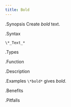 ```yaml
---
title: Bold
---
```


.Synopsis
Create *bold* text.

.Syntax
```
\*_Text_*
```

.Types

.Function

.Description

.Examples
`\*bold*` gives *bold*.

.Benefits

.Pitfalls

